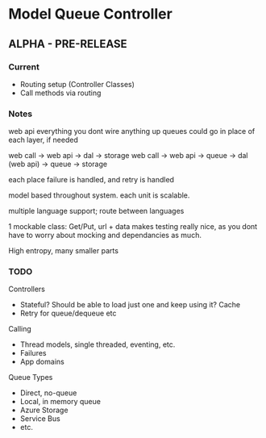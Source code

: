 Model Queue Controller
========

## ALPHA - PRE-RELEASE

### Current
- Routing setup (Controller Classes)
- Call methods via routing

### Notes
web api everything
you dont wire anything up
queues could go in place of each layer, if needed

web call -> web api -> dal -> storage
web call -> web api -> queue -> dal (web api) -> queue -> storage

each place failure is handled, and retry is handled

model based throughout system.
each unit is scalable.

multiple language support; route between languages

1 mockable class: Get/Put, url + data
makes testing really nice, as you dont have to worry about mocking and dependancies as much.

High entropy, many smaller parts

### TODO
Controllers
- Stateful? Should be able to load just one and keep using it? Cache
- Retry for queue/dequeue etc

Calling
- Thread models, single threaded, eventing, etc.
- Failures
- App domains

Queue Types
- Direct, no-queue
- Local, in memory queue
- Azure Storage
- Service Bus
- etc.